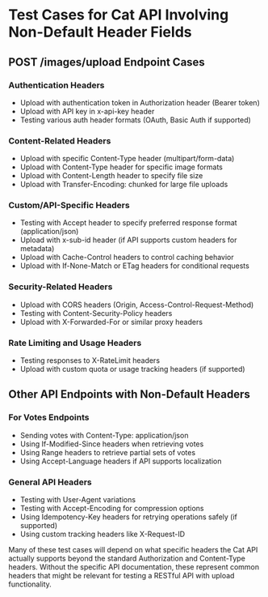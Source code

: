 # Test Cases for Cat API Involving Non-Default Header Fields

## POST /images/upload Endpoint Cases

### Authentication Headers
- Upload with authentication token in Authorization header (Bearer token)
- Upload with API key in x-api-key header
- Testing various auth header formats (OAuth, Basic Auth if supported)

### Content-Related Headers
- Upload with specific Content-Type header (multipart/form-data)
- Upload with Content-Type header for specific image formats
- Upload with Content-Length header to specify file size
- Upload with Transfer-Encoding: chunked for large file uploads

### Custom/API-Specific Headers
- Testing with Accept header to specify preferred response format (application/json)
- Upload with x-sub-id header (if API supports custom headers for metadata)
- Upload with Cache-Control headers to control caching behavior
- Upload with If-None-Match or ETag headers for conditional requests

### Security-Related Headers
- Upload with CORS headers (Origin, Access-Control-Request-Method)
- Testing with Content-Security-Policy headers
- Upload with X-Forwarded-For or similar proxy headers

### Rate Limiting and Usage Headers
- Testing responses to X-RateLimit headers
- Upload with custom quota or usage tracking headers (if supported)

## Other API Endpoints with Non-Default Headers

### For Votes Endpoints
- Sending votes with Content-Type: application/json
- Using If-Modified-Since headers when retrieving votes
- Using Range headers to retrieve partial sets of votes
- Using Accept-Language headers if API supports localization

### General API Headers
- Testing with User-Agent variations
- Testing with Accept-Encoding for compression options
- Using Idempotency-Key headers for retrying operations safely (if supported)
- Using custom tracking headers like X-Request-ID

Many of these test cases will depend on what specific headers the Cat API actually supports beyond the standard Authorization and Content-Type headers. Without the specific API documentation, these represent common headers that might be relevant for testing a RESTful API with upload functionality.